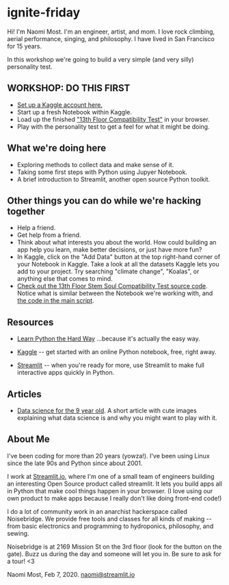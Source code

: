 # ignite-friday

Hi!  I'm Naomi Most.  I'm an engineer, artist, and mom.  I love rock climbing, aerial performance, singing, and philosophy.  I have lived in San Francisco for 15 years.

In this workshop we're going to build a very simple (and very silly) personality test.

## WORKSHOP: DO THIS FIRST 

* [Set up a Kaggle account here.](https://www.kaggle.com/)
* Start up a fresh Notebook within Kaggle.
* Load up the finished ["13th Floor Compatibility Test"](http://text2gene.com:8501/) in your browser.
* Play with the personality test to get a feel for what it might be doing.

## What we're doing here

* Exploring methods to collect data and make sense of it.
* Taking some first steps with Python using Jupyer Notebook.
* A brief introduction to Streamlit, another open source Python toolkit.

## Other things you can do while we're hacking together

* Help a friend.
* Get help from a friend.
* Think about what interests you about the world.  How could building an app help you learn, make better decisions, or just have more fun?
* In Kaggle, click on the "Add Data" button at the top right-hand corner of your Notebook in Kaggle.  Take a look at all the datasets Kaggle lets you add to your project.  Try searching "climate change", "Koalas", or anything else that comes to mind.
* [Check out the 13th Floor Stem Soul Compatibility Test source code](https://github.com/nthmost/st-13thfloor/).  Notice what is similar between the Notebook we're working with, and [the code in the main script](https://github.com/nthmost/st-13thfloor/blob/master/13thfloor.py).

## Resources 

* [Learn Python the Hard Way](https://learnpythonthehardway.org/python3/)  ...because it's actually the easy way.

* [Kaggle](https://www.kaggle.com/) -- get started with an online Python notebook, free, right away.

* [Streamlit](https://streamlit.io/) -- when you're ready for more, use Streamlit to make full interactive apps quickly in Python.

## Articles

* [Data science for the 9 year old](https://medium.com/the-andela-way/data-science-for-the-9-year-old-e1e693df98f7).  A short article with cute images explaining what data science is and why you might want to play with it.

## About Me

I've been coding for more than 20 years (yowza!).  I've been using Linux since the late 90s and Python since about 2001.

I work at [Streamlit.io](streamlit.io), where I'm one of a small team of engineers building an interesting Open Source product called streamlit.  It lets you build apps all in Python that make cool things happen in your browser.  (I love using our own product to make apps because I really don't like doing front-end code!)

I do a lot of community work in an anarchist hackerspace called Noisebridge.  We provide free tools and classes for all kinds of making -- from basic electronics and programming to hydroponics, philosophy, and sewing.  

Noisebridge is at 2169 Mission St on the 3rd floor (look for the button on the gate).  Buzz us during the day and someone will let you in.  Be sure to ask for a tour!  <3 

Naomi Most, Feb 7, 2020.
naomi@streamlit.io
